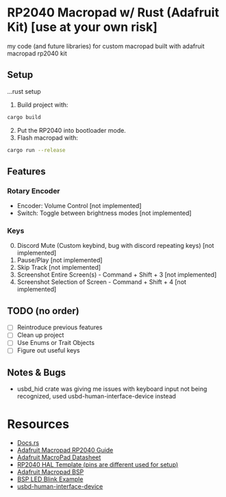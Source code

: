 # RP2040 Macropad w/ Rust (Adafruit Kit) [use at your own risk]

my code (and future libraries) for custom macropad built with adafruit macropad rp2040 kit

## Setup

...rust setup

1. Build project with:

```bash
cargo build
```

2. Put the RP2040 into bootloader mode.
3. Flash macropad with:

```bash
cargo run --release
```

## Features

### Rotary Encoder

- Encoder: Volume Control [not implemented]
- Switch: Toggle between brightness modes [not implemented]

### Keys

0. Discord Mute (Custom keybind, bug with discord repeating keys) [not implemented]
1. Pause/Play [not implemented]
2. Skip Track [not implemented]
3. Screenshot Entire Screen(s) - Command + Shift + 3 [not implemented]
4. Screenshot Selection of Screen - Command + Shift + 4 [not implemented]

## TODO (no order)

- [ ] Reintroduce previous features
- [ ] Clean up project
- [ ] Use Enums or Trait Objects
- [ ] Figure out useful keys

## Notes & Bugs

- usbd_hid crate was giving me issues with keyboard input not being recognized, used usbd-human-interface-device instead

# Resources

- [Docs.rs](https://docs.rs/)
- [Adafruit Macropad RP2040 Guide](https://learn.adafruit.com/adafruit-macropad-rp2040)
- [Adafruit MacroPad Datasheet](https://github.com/adafruit/Adafruit-MacroPad-RP2040-PCB/blob/fdd7f2cb3bc2b3c7a9c0765780387647ea872141/Adafruit%20MacroPad%20RP2040%20Pinout.pdf)
- [RP2040 HAL Template (pins are different used for setup)](https://github.com/rp-rs/rp2040-project-template)
- [Adafruit Macropad BSP](https://lib.rs/crates/adafruit-macropad)
- [BSP LED Blink Example](https://github.com/rp-rs/rp-hal-boards/blob/56e044061073fb49aef93984b629af5c5bc1a11c/boards/adafruit-macropad/examples/adafruit-macropad_blinky.rs)
- [usbd-human-interface-device](https://docs.rs/usbd-human-interface-device/)
